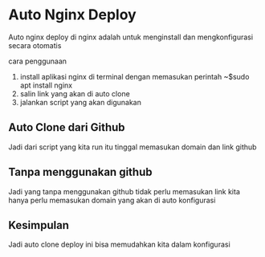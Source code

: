 # Auto Nginx Deploy

Auto nginx deploy di nginx adalah untuk menginstall dan mengkonfigurasi secara otomatis

cara penggunaan 
1. install aplikasi nginx di terminal dengan memasukan perintah ~$sudo apt install nginx
2. salin link yang akan di auto clone 
3. jalankan script yang akan digunakan 

## Auto Clone dari Github
Jadi dari script yang kita run itu tinggal memasukan domain dan link github
## Tanpa menggunakan github
Jadi yang tanpa menggunakan github tidak perlu memasukan link kita hanya perlu memasukan domain yang akan di auto konfigurasi
## Kesimpulan
Jadi auto clone deploy ini bisa memudahkan kita dalam konfigurasi 
